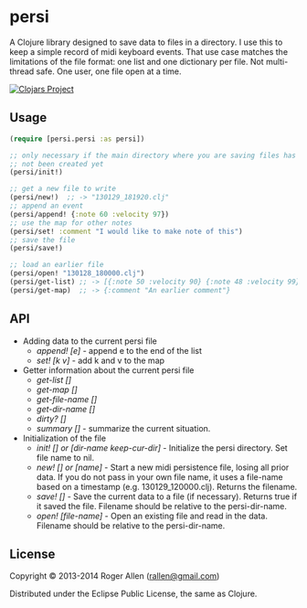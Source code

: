# persi

A Clojure library designed to save data to files in a directory.  I
use this to keep a simple record of midi keyboard events.  That use
case matches the limitations of the file format: one list and one
dictionary per file.  Not multi-thread safe.  One user, one
file open at a time.

[![Clojars Project](http://clojars.org/persi/latest-version.svg)](http://clojars.org/persi)

## Usage

```clj
(require [persi.persi :as persi])

;; only necessary if the main directory where you are saving files has
;; not been created yet
(persi/init!)

;; get a new file to write
(persi/new!)  ;; -> "130129_181920.clj"
;; append an event
(persi/append! {:note 60 :velocity 97})
;; use the map for other notes
(persi/set! :comment "I would like to make note of this")
;; save the file
(persi/save!)

;; load an earlier file
(persi/open! "130128_180000.clj")
(persi/get-list) ;; -> [{:note 50 :velocity 90} {:note 48 :velocity 99}]
(persi/get-map)  ;; -> {:comment "An earlier comment"}
```

## API

* Adding data to the current persi file
  * *append! [e]* - append e to the end of the list
  * *set! [k v]* - add k and v to the map
* Getter information about the current persi file
  * *get-list []*
  * *get-map []*
  * *get-file-name []*
  * *get-dir-name []*
  * *dirty? []*
  * *summary []* - summarize the current situation.
* Initialization of the file
  * *init! [] or [dir-name keep-cur-dir]* - Initialize the persi directory. Set file name to nil.
  * *new! [] or [name]* - Start a new midi persistence file, losing all prior data. If you
   do not pass in your own file name, it uses a file-name based on
   a timestamp (e.g. 130129_120000.clj).  Returns the filename.
  * *save! []* - Save the current data to a file (if necessary).  Returns true if
   it saved the file.  Filename should be relative to the persi-dir-name.
  * *open! [file-name]* - Open an existing file and read in the data. Filename should be
   relative to the persi-dir-name.

## License

Copyright © 2013-2014 Roger Allen (rallen@gmail.com)

Distributed under the Eclipse Public License, the same as Clojure.
